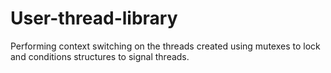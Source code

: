 # User-thread-library
Performing context switching on the threads created using mutexes to lock and conditions structures to signal threads.
